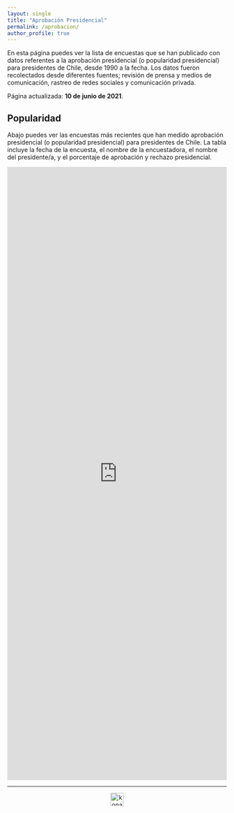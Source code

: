 ```yaml
---
layout: single
title: "Aprobación Presidencial"
permalink: /aprobacion/
author_profile: true
---
```


En esta página puedes ver la lista de encuestas que se han publicado con datos referentes a la aprobación presidencial (o popularidad presidencial) para presidentes de Chile, desde 1990 a la fecha. Los datos fueron recolectados desde diferentes fuentes; revisión de prensa y medios de comunicación, rastreo de redes sociales y comunicación privada.

Página actualizada: **10 de junio de 2021**.


## Popularidad

Abajo puedes ver las encuestas más recientes que han medido aprobación presidencial (o popularidad presidencial) para presidentes de Chile. La tabla incluye la fecha de la encuesta, el nombre de la encuestadora, el nombre del presidente/a, y el porcentaje de aprobación y rechazo presidencial.

<iframe title="" aria-label="table" id="datawrapper-chart-HuPsp" src="https://datawrapper.dwcdn.net/HuPsp/4/" scrolling="no" frameborder="0" style="width: 0; min-width: 100% !important; border: none;" height="1406"></iframe><script type="text/javascript">!function(){"use strict";window.addEventListener("message",(function(e){if(void 0!==e.data["datawrapper-height"]){var t=document.querySelectorAll("iframe");for(var a in e.data["datawrapper-height"])for(var r=0;r<t.length;r++){if(t[r].contentWindow===e.source)t[r].style.height=e.data["datawrapper-height"][a]+"px"}}}))}();
</script>

---

<!-- NES -->
<script src="/js/topsecret.js"></script>


<!-- NES -->
<style>
.aligncenter {
    text-align: center;
}
</style>
<p class="aligncenter">
    <img src="/images/nes.png" width="30" height="30" alt="konami" />
</p>


<!-- Favicon -->
<link rel="apple-touch-icon" sizes="180x180" href="/apple-touch-icon.png">
<link rel="icon" type="image/png" sizes="32x32" href="/favicon-32x32.png">
<link rel="icon" type="image/png" sizes="16x16" href="/favicon-16x16.png">
<link rel="manifest" href="/site.webmanifest">
<link rel="mask-icon" href="/safari-pinned-tab.svg" color="#5bbad5">
<meta name="msapplication-TileColor" content="#b91d47">
<meta name="theme-color" content="#ffffff">
